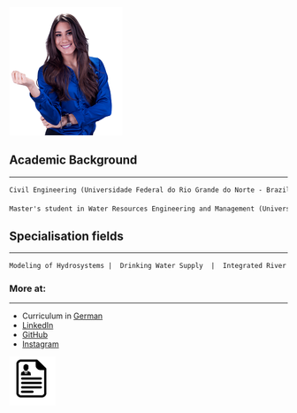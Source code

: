 ![Image](pic.png)


## Academic Background
-----------------------------------------------------------------------------------------------------------
```markdown
Civil Engineering (Universidade Federal do Rio Grande do Norte - Brazil / University of Stuttgart - UK)

Master's student in Water Resources Engineering and Management (Universität Stuttgart - Germany)
```

## Specialisation fields
-----------------------------------------------------------------------------------------------------------
```markdown
Modeling of Hydrosystems |  Drinking Water Supply  |  Integrated River Management  |  Flood Protection
```
### More at:
-----------------------------------------------------------------------------------------------------------
- Curriculum in [German](https://documentcloud.adobe.com/link/track?uri=urn:aaid:scds:US:ffd8a27e-8046-4f3d-a009-ae43735f632c)
- [LinkedIn](https://www.linkedin.com/in/beatriz-negreiros/)
- [GitHub](https://github.com/beatriznegreiros)
- [Instagram](https://www.instagram.com/beatriznegreiros/?hl=pt)

[![](cv_logo.png)](https://documentcloud.adobe.com/link/track?uri=urn:aaid:scds:US:ffd8a27e-8046-4f3d-a009-ae43735f632c)
